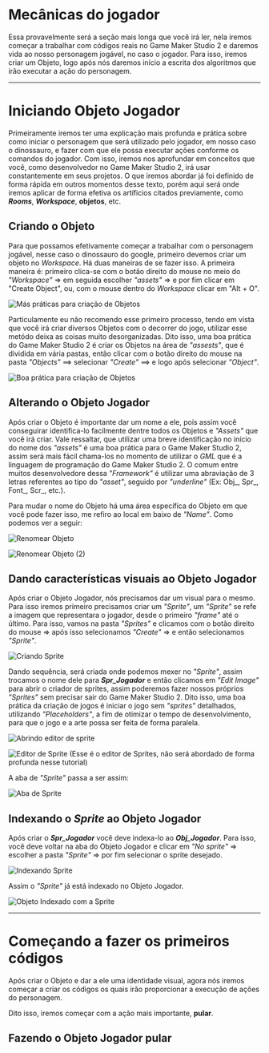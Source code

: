 # Mecânicas do jogador

Essa provavelmente será a seção mais longa que você irá ler, nela iremos começar a trabalhar com códigos reais no Game Maker Studio 2 e daremos vida ao nosso personagem jogável, no caso o jogador. 
Para isso, iremos criar um Objeto, logo após nós daremos início a escrita dos algoritmos que irão executar a ação do personagem.

---

# Iniciando Objeto Jogador

Primeiramente iremos ter uma explicação mais profunda e prática sobre como iniciar o personagem que será utilizado pelo jogador, em nosso caso o dinossauro, e fazer com que ele possa executar ações conforme os comandos do jogador. Com isso, iremos nos aprofundar em conceitos que você, como desenvolvedor no Game Maker Studio 2, irá usar constantemente em seus projetos. O que iremos abordar já foi definido de forma rápida em outros momentos desse texto, porém aqui será onde iremos aplicar de forma efetiva os artíficios citados previamente, como ***Rooms***, ***Workspace***, **objetos**, etc.

## Criando o Objeto

Para que possamos efetivamente começar a trabalhar com o personagem jogável, nesse caso o dinossauro do google, primeiro devemos criar um objeto no *Workspace*. Há duas maneiras de se fazer isso. A primeira maneira é: primeiro clica-se com o botão direito do mouse no meio do *"Workspace"* => em seguida escolher *"assets"* => e por fim clicar em "Create Object", ou, com o mouse dentro do *Workspace* clicar em "Alt + O".

![Más práticas para criação de Objetos](https://user-images.githubusercontent.com/112759509/201797275-a926778c-5e8c-4daf-92a9-cc01e63e73ae.png)

Particulamente eu não recomendo esse primeiro processo, tendo em vista que você irá criar diversos Objetos com o decorrer do jogo, utilizar esse metódo deixa as coisas muito desorganizadas. Dito isso, uma boa prática do Game Maker Studio 2 é criar os Objetos na área de *"assests"*, que é dividida em vária pastas, então clicar com o botão direito do mouse na pasta *"Objects"* ==> selecionar *"Create"* ==> e logo após selecionar *"Object"*.

![Boa prática para criação de Objetos](https://user-images.githubusercontent.com/112759509/201927494-2cebefde-af9d-490d-9372-558510533a3a.png)

## Alterando o Objeto Jogador

Após criar o Objeto é importante dar um nome a ele, pois assim você conseguirar identifica-lo facilmente dentre todos os Objetos e *"Assets"* que você irá criar. Vale ressaltar, que utilizar uma breve identificação no início do nome dos *"assets"* é uma boa prática para o Game Maker Studio 2, assim será mais fácil chama-los no momento de utilizar o *GML* que é a linguagem de programação do Game Maker Studio 2. O comum entre muitos desenvolvedore dessa *"Framework"* é utilizar uma abraviação de 3 letras referentes ao tipo do *"asset"*, seguido por *"underline"* (Ex: Obj_, Spr_, Font_, Scr_, etc.).

Para mudar o nome do Objeto há uma área específica do Objeto em que você pode fazer isso, me refiro ao local em baixo de *"Name"*. Como podemos ver a seguir:

![Renomear Objeto](https://user-images.githubusercontent.com/112759509/201933076-e7697390-532e-491b-85a0-7350ffda6b2c.png)

![Renomear Objeto (2)](https://user-images.githubusercontent.com/112759509/201932828-3fcfbcf7-fda1-4904-8ee3-8d446dd3413b.jpg)

## Dando características visuais ao Objeto Jogador

Após criar o Objeto Jogador, nós precisamos dar um visual para o mesmo. Para isso iremos primeiro precisamos criar um *"Sprite"*, um *"Sprite"* se refe a imagem que representara o jogador, desde o primeiro *"frame"* até o último. Para isso, vamos na pasta *"Sprites"* e clicamos com o botão direito do mouse => após isso selecionamos *"Create"* => e então selecionamos *"Sprite"*.

![Criando Sprite](https://user-images.githubusercontent.com/112759509/201937230-d03457dd-bf2d-4a62-8dcd-47fbe9adc889.png)

Dando sequência, será criada onde podemos mexer no *"Sprite"*, assim trocamos o nome dele para ***Spr_Jogador*** e então clicamos em *"Edit Image"* para abrir o criador de sprites, assim poderemos fazer nossos próprios *"Sprites"* sem precisar sair do Game Maker Studio 2. Dito isso, uma boa prática da criação de jogos é iniciar o jogo sem *"sprites"* detalhados, utilizando *"Placeholders"*, a fim de otimizar o tempo de desenvolvimento, para que o jogo e a arte possa ser feita de forma paralela.

![Abrindo editor de sprite](https://user-images.githubusercontent.com/112759509/201939180-08943ed0-7473-4cbb-8a96-86f92afcc52a.jpg)

![Editor de Sprite](https://user-images.githubusercontent.com/112759509/201941222-89ee65a0-1258-47b1-8074-bdf0c5952b15.png) (Esse é o editor de Sprites, não será abordado de forma profunda nesse tutorial)

A aba de *"Sprite"* passa a ser assim:

![Aba de Sprite](https://user-images.githubusercontent.com/112759509/201942308-302471b5-40dc-4fc3-9c17-0961459d8d85.png)


## Indexando o *Sprite* ao Objeto Jogador

Após criar o ***Spr_Jogador*** você deve indexa-lo ao ***Obj_Jogador***. Para isso, você deve voltar na aba do Objeto Jogador e clicar em *"No sprite"* => escolher a pasta *"Sprite"* => por fim selecionar o sprite desejado.

![Indexando Sprite](https://user-images.githubusercontent.com/112759509/201943155-50e2d68d-407b-41ce-b1fa-ae7950dd701f.png)

Assim o *"Sprite"* já está indexado no Objeto Jogador.

![Objeto Indexado com a Sprite](https://user-images.githubusercontent.com/112759509/201943603-1f1ff602-3cab-4a52-a240-0558dc1d9710.png)



---

# Começando a fazer os primeiros códigos

Após criar o Objeto e dar a ele uma identidade visual, agora nós iremos começar a criar os códigos os quais irão proporcionar a execução de ações do personagem.

Dito isso, iremos começar com a ação mais importante, **pular**.

## Fazendo o Objeto Jogador pular
